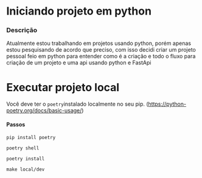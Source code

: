 # Iniciando projeto em python


### Descrição
Atualmente estou trabalhando em projetos usando python, porém apenas estou pesquisando de acordo que preciso, com isso decidi criar um projeto pessoal feio em python para entender como é a criação e todo o fluxo para criação de um projeto e uma api usando python e FastApi


# Executar projeto local

Você deve ter o `poetry`instalado localmente no seu pip. (https://python-poetry.org/docs/basic-usage/) 

#### Passos
```
pip install poetry
```          
```
poetry shell
``` 
```
poetry install
```
```
make local/dev
```

